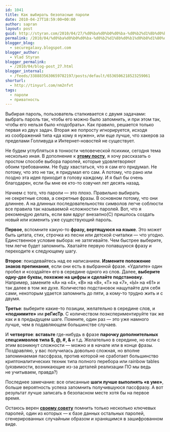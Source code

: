 ```yaml
---
id: 1041
title: Как выбирать безопасные пароли
date: 2010-04-27T18:59:00+00:00
author: sapran
layout: post
guid: http://styran.com/2010/04/27/%d0%ba%d0%b0%d0%ba-%d0%b2%d1%8b%d0%b1%d0%b8%d1%80%d0%b0%d1%82%d1%8c-%d0%b1%d0%b5%d0%b7%d0%be%d0%bf%d0%b0%d1%81%d0%bd%d1%8b%d0%b5-%d0%bf%d0%b0%d1%80%d0%be%d0%bb%d0%b8/
permalink: /2010/04/%d0%ba%d0%b0%d0%ba-%d0%b2%d1%8b%d0%b1%d0%b8%d1%80%d0%b0%d1%82%d1%8c-%d0%b1%d0%b5%d0%b7%d0%be%d0%bf%d0%b0%d1%81%d0%bd%d1%8b%d0%b5-%d0%bf%d0%b0%d1%80%d0%be%d0%bb%d0%b8/
blogger_blog:
  - securegalaxy.blogspot.com
blogger_author:
  - Vlad Styran
blogger_permalink:
  - /2010/04/blog-post_27.html
blogger_internal:
  - /feeds/3388835630659782197/posts/default/6536506218523259061
shorturl:
  - http://tinyurl.com/nm2nfvt
tags:
  - пароли
  - приватность
---
```

Выбирая пароль, пользователь сталкивается с двумя задачами: выбрать пароль так, чтобы его можно было запомнить, и при этом так, чтобы его нельзя было &#171;подобрать&#187;. Как правило, решается только первая из двух задач. Вторая же попросту игнорируется, исходя из&nbsp;соображений&nbsp;типа &#171;да кому я нужен&#187;, или еще лучше, что хакеров за пределами Голливуда и Интернет-новостей не существует.

Не будем углубляться в тонкости человеческой психики, сегодня тема несколько иная. В дополнение к [**этому посту**](http://securegalaxy.blogspot.com/2010/03/blog-post_21.html), я хочу рассказать о простом способе выбора паролей, которые удовлетворяют обоим&nbsp;требованиям. Не буду хвастаться, что я сам его придумал. Не потому, что это не так, я придумал его сам. А потому, что рано или поздно эта идея приходит в голову каждому. И я был бы очень благодарен, если бы мне ее кто-то озвучил лет десять назад.

Начнем с того, что пароли &#8212; это плохо. Правильно выбирать не&nbsp;секретные&nbsp;слова, а секретные фразы. В основном потому, что они длиннее. А на длинных последовательностях символов легче соблюсти все правила так называемой &#171;сложности&#187; паролей. Вот, что я рекомендую делать, если вам вдруг внезапно(С) пришлось создать новый или изменить уже существующий пароль.

**Первое**, вспомните какую-то **фразу, вертящуюся на языке**. Это может быть цитата, стих, строчка из песни или детской&nbsp;считалки &#8212;&nbsp;что угодно. Единственное условие выбора: не затягивайте. Чем быстрее выберите, тем легче будет запомнить. Хватайте первую попавшуюся фразу и переходите к следующему шагу.

**Второе**: поиздевайтесь над ее написанием. **Измените положение знаков препинания**, если они есть в выбранной фразе. &#171;Удалите&#187; один пробел и &#171;создайте&#187; его в середине одного из слов. Далее, **выберите одну-две буквы, похожие на цифры и сделайте подстановку**. Например, замените &#171;A&#187; на &#171;4&#187;, &#171;В&#187; на &#171;8&#187;, &#171;Т&#187; на &#171;7&#187;, &#171;Ы&#187; на &#171;61&#187; и так далее в том же духе. Количество подстановок нащупайте для себя сами, некоторым удается запомнить до пяти, а кому-то трудно жить и с двумя.

**Третье**: выберите какие-то позиции, желательно в середине слов, и **&#171;поднимите&#187;** им **реГисТр**. С&nbsp;количеством&nbsp;поэкспериментируйте&nbsp;так же как и в предыдущем шаге. Помните, один раз &#8212; это уже намного лучше, чем в подавляющем большинстве случаев.

И **четвертое**: **вставьте** где-нибудь в фразе **парочку дополнительных спецсимволов типа $, @, #, &** и т.д. Желательно в&nbsp;середине, но если с этим возникнут сложности &#8212; можно и в начале или в конце фразы. Поздравляю, у вас получилась довольно сложная, но вполне запоминаемая пассфраза, против которой не сработает большинство криптоналитических техник типа полного перебора или rainbow tables (уязвимости, возникающие из-за&nbsp;деталей&nbsp;реализации ПО мы ведь не&nbsp;учитываем, правда?)

Последнее замечание: все описанные **шаги лучше выполнять &#171;в уме&#187;**, больше вероятность успеха запомнить получившуюся пассфразу. А вот результат лучше записать в&nbsp;безопасном&nbsp;месте хотя бы на первое время.

Остаюсь верен&nbsp;[**своему&nbsp;совету**](http://securegalaxy.blogspot.com/2009/08/blog-post_28.html) помнить только несколько ключевых паролей, один из которых &#8212; к базе данных остальных паролей, сгенерированных&nbsp;случайным образом и хранящимся в зашифрованном виде.

<div class="addtoany_share_save_container addtoany_content_bottom">
  <div class="a2a_kit a2a_kit_size_32 addtoany_list a2a_target" id="wpa2a_100">
    <a class="a2a_button_facebook" href="http://www.addtoany.com/add_to/facebook?linkurl=https%3A%2F%2Fblog.styran.com%2F2010%2F04%2F%25d0%25ba%25d0%25b0%25d0%25ba-%25d0%25b2%25d1%258b%25d0%25b1%25d0%25b8%25d1%2580%25d0%25b0%25d1%2582%25d1%258c-%25d0%25b1%25d0%25b5%25d0%25b7%25d0%25be%25d0%25bf%25d0%25b0%25d1%2581%25d0%25bd%25d1%258b%25d0%25b5-%25d0%25bf%25d0%25b0%25d1%2580%25d0%25be%25d0%25bb%25d0%25b8%2F&linkname=%D0%9A%D0%B0%D0%BA%20%D0%B2%D1%8B%D0%B1%D0%B8%D1%80%D0%B0%D1%82%D1%8C%20%D0%B1%D0%B5%D0%B7%D0%BE%D0%BF%D0%B0%D1%81%D0%BD%D1%8B%D0%B5%20%D0%BF%D0%B0%D1%80%D0%BE%D0%BB%D0%B8" title="Facebook" rel="nofollow" target="_blank"></a><a class="a2a_button_twitter" href="http://www.addtoany.com/add_to/twitter?linkurl=https%3A%2F%2Fblog.styran.com%2F2010%2F04%2F%25d0%25ba%25d0%25b0%25d0%25ba-%25d0%25b2%25d1%258b%25d0%25b1%25d0%25b8%25d1%2580%25d0%25b0%25d1%2582%25d1%258c-%25d0%25b1%25d0%25b5%25d0%25b7%25d0%25be%25d0%25bf%25d0%25b0%25d1%2581%25d0%25bd%25d1%258b%25d0%25b5-%25d0%25bf%25d0%25b0%25d1%2580%25d0%25be%25d0%25bb%25d0%25b8%2F&linkname=%D0%9A%D0%B0%D0%BA%20%D0%B2%D1%8B%D0%B1%D0%B8%D1%80%D0%B0%D1%82%D1%8C%20%D0%B1%D0%B5%D0%B7%D0%BE%D0%BF%D0%B0%D1%81%D0%BD%D1%8B%D0%B5%20%D0%BF%D0%B0%D1%80%D0%BE%D0%BB%D0%B8" title="Twitter" rel="nofollow" target="_blank"></a><a class="a2a_button_google_plus" href="http://www.addtoany.com/add_to/google_plus?linkurl=https%3A%2F%2Fblog.styran.com%2F2010%2F04%2F%25d0%25ba%25d0%25b0%25d0%25ba-%25d0%25b2%25d1%258b%25d0%25b1%25d0%25b8%25d1%2580%25d0%25b0%25d1%2582%25d1%258c-%25d0%25b1%25d0%25b5%25d0%25b7%25d0%25be%25d0%25bf%25d0%25b0%25d1%2581%25d0%25bd%25d1%258b%25d0%25b5-%25d0%25bf%25d0%25b0%25d1%2580%25d0%25be%25d0%25bb%25d0%25b8%2F&linkname=%D0%9A%D0%B0%D0%BA%20%D0%B2%D1%8B%D0%B1%D0%B8%D1%80%D0%B0%D1%82%D1%8C%20%D0%B1%D0%B5%D0%B7%D0%BE%D0%BF%D0%B0%D1%81%D0%BD%D1%8B%D0%B5%20%D0%BF%D0%B0%D1%80%D0%BE%D0%BB%D0%B8" title="Google+" rel="nofollow" target="_blank"></a><a class="a2a_button_linkedin" href="http://www.addtoany.com/add_to/linkedin?linkurl=https%3A%2F%2Fblog.styran.com%2F2010%2F04%2F%25d0%25ba%25d0%25b0%25d0%25ba-%25d0%25b2%25d1%258b%25d0%25b1%25d0%25b8%25d1%2580%25d0%25b0%25d1%2582%25d1%258c-%25d0%25b1%25d0%25b5%25d0%25b7%25d0%25be%25d0%25bf%25d0%25b0%25d1%2581%25d0%25bd%25d1%258b%25d0%25b5-%25d0%25bf%25d0%25b0%25d1%2580%25d0%25be%25d0%25bb%25d0%25b8%2F&linkname=%D0%9A%D0%B0%D0%BA%20%D0%B2%D1%8B%D0%B1%D0%B8%D1%80%D0%B0%D1%82%D1%8C%20%D0%B1%D0%B5%D0%B7%D0%BE%D0%BF%D0%B0%D1%81%D0%BD%D1%8B%D0%B5%20%D0%BF%D0%B0%D1%80%D0%BE%D0%BB%D0%B8" title="LinkedIn" rel="nofollow" target="_blank"></a><a class="a2a_dd addtoany_share_save" href="https://www.addtoany.com/share"></a>
  </div>
</div>
